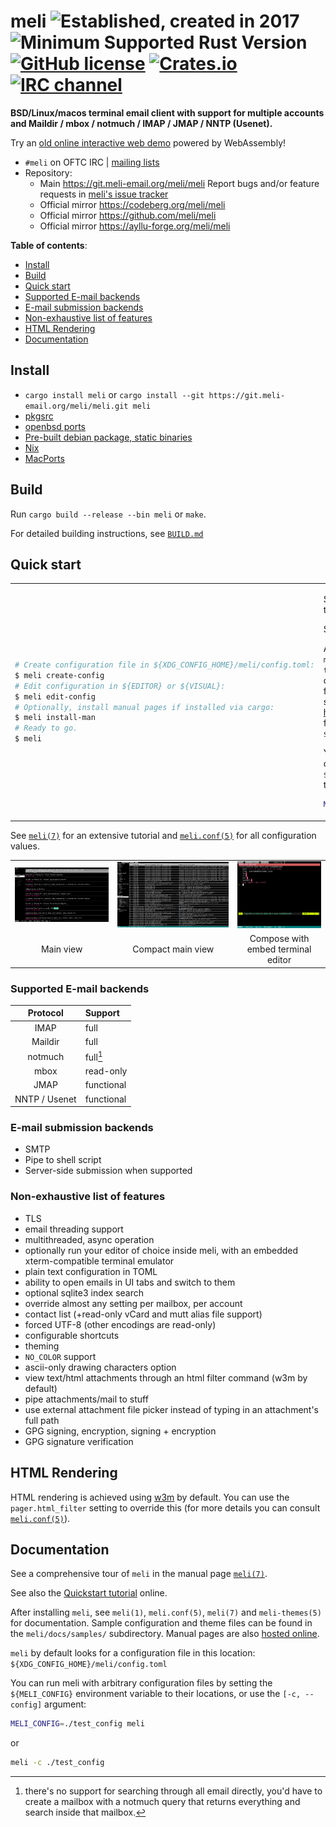 # meli  ![Established, created in 2017](https://img.shields.io/badge/Est.-2017-blue) ![Minimum Supported Rust Version](https://img.shields.io/badge/MSRV-1.70.0-blue) [![GitHub license](https://img.shields.io/github/license/meli/meli)](https://github.com/meli/meli/blob/master/COPYING) [![Crates.io](https://img.shields.io/crates/v/meli)](https://crates.io/crates/meli) [![IRC channel](https://img.shields.io/badge/irc.oftc.net-%23meli-blue)](ircs://irc.oftc.net:6697/%23meli)

**BSD/Linux/macos terminal email client with support for multiple accounts and Maildir / mbox / notmuch / IMAP / JMAP / NNTP (Usenet).**

Try an [old online interactive web demo](https://meli-email.org/wasm2.html "online interactive web demo") powered by WebAssembly!

* `#meli` on OFTC IRC | [mailing lists](https://lists.meli-email.org/)
* Repository:
  - Main <https://git.meli-email.org/meli/meli> Report bugs and/or feature requests in [meli's issue tracker](https://git.meli-email.org/meli/meli/issues "meli gitea issue tracker")
  - Official mirror <https://codeberg.org/meli/meli>
  - Official mirror <https://github.com/meli/meli>
  - Official mirror <https://ayllu-forge.org/meli/meli>

**Table of contents**:

- [Install](#install)
- [Build](#build)
- [Quick start](#quick-start)
- [Supported E-mail backends](#supported-e-mail-backends)
- [E-mail submission backends](#e-mail-submission-backends)
- [Non-exhaustive list of features](#non-exhaustive-list-of-features)
- [HTML Rendering](#html-rendering)
- [Documentation](#documentation)

## Install

- `cargo install meli` or `cargo install --git https://git.meli-email.org/meli/meli.git meli`
- [pkgsrc](https://pkgsrc.se/mail/meli)
- [openbsd ports](https://openports.pl/path/mail/meli)
- [Pre-built debian package, static binaries](https://github.com/meli/meli/releases/ "github releases for meli")
- [Nix](https://search.nixos.org/packages?show=meli&query=meli&from=0&size=30&sort=relevance&channel=unstable#disabled "nixos package search results for 'meli'")
- [MacPorts](https://ports.macports.org/port/meli/)

## Build

Run `cargo build --release --bin meli` or `make`.

For detailed building instructions, see [`BUILD.md`](./BUILD.md)

## Quick start

<table>
<tr><td>

```sh
# Create configuration file in ${XDG_CONFIG_HOME}/meli/config.toml:
$ meli create-config
# Edit configuration in ${EDITOR} or ${VISUAL}:
$ meli edit-config
# Optionally, install manual pages if installed via cargo:
$ meli install-man
# Ready to go.
$ meli
```

</td><td>

See a comprehensive tour of `meli` in the manual page [`meli(7)`](./meli/docs/meli.7).

See also the [Quickstart tutorial](https://meli-email.org/documentation.html#quick-start) online.

After installing `meli`, see `meli(1)`, `meli.conf(5)`, `meli(7)` and `meli-themes(5)` for documentation.
Sample configuration and theme files can be found in the `meli/docs/samples/` subdirectory.
Manual pages are also [hosted online](https://meli-email.org/documentation.html "meli documentation").
`meli` by default looks for a configuration file in this location: `${XDG_CONFIG_HOME}/meli/config.toml`.

You can run meli with arbitrary configuration files by setting the `${MELI_CONFIG}` environment variable to their locations, i.e.:

```sh
MELI_CONFIG=./test_config cargo run
```

</td></tr>
</table>

See [`meli(7)`](./meli/docs/meli.7) for an extensive tutorial and [`meli.conf(5)`](./meli/docs/meli.conf.5) for all configuration values.

| | | |
:---:|:---:|:---:
![Main view screenshot](./meli/docs/screenshots/main.webp "mail meli view screenshot")  |  ![Compact main view screenshot](./meli/docs/screenshots/compact.webp "compact main view screenshot") | ![Compose with embed terminal editor screenshot](./meli/docs/screenshots/compose.webp "composing view screenshot")
Main view             |  Compact main view | Compose with embed terminal editor

### Supported E-mail backends

| Protocol     | Support         |
|:------------:|:----------------|
| IMAP         | full            |
| Maildir      | full            |
| notmuch      | full[^0]        |
| mbox         | read-only       |
| JMAP         | functional      |
| NNTP / Usenet| functional      |

[^0]: there's no support for searching through all email directly, you'd have to
      create a mailbox with a notmuch query that returns everything and search
      inside that mailbox.

### E-mail submission backends

- SMTP
- Pipe to shell script
- Server-side submission when supported

### Non-exhaustive list of features

- TLS
- email threading support
- multithreaded, async operation
- optionally run your editor of choice inside meli, with an embedded
  xterm-compatible terminal emulator
- plain text configuration in TOML
- ability to open emails in UI tabs and switch to them
- optional sqlite3 index search
- override almost any setting per mailbox, per account
- contact list (+read-only vCard and mutt alias file support)
- forced UTF-8 (other encodings are read-only)
- configurable shortcuts
- theming
- `NO_COLOR` support
- ascii-only drawing characters option
- view text/html attachments through an html filter command (w3m by default)
- pipe attachments/mail to stuff
- use external attachment file picker instead of typing in an attachment's full path
- GPG signing, encryption, signing + encryption
- GPG signature verification

## HTML Rendering

HTML rendering is achieved using [w3m](https://github.com/tats/w3m) by default.
You can use the `pager.html_filter` setting to override this (for more details you can consult [`meli.conf(5)`](./meli/docs/meli.conf.5)).


## Documentation

See a comprehensive tour of `meli` in the manual page [`meli(7)`](./meli/docs/meli.7).

See also the [Quickstart tutorial](https://meli-email.org/documentation.html#quick-start) online.

After installing `meli`, see `meli(1)`, `meli.conf(5)`, `meli(7)` and `meli-themes(5)` for documentation.
Sample configuration and theme files can be found in the `meli/docs/samples/` subdirectory.
Manual pages are also [hosted online](https://meli-email.org/documentation.html "meli documentation").

`meli` by default looks for a configuration file in this location: `${XDG_CONFIG_HOME}/meli/config.toml`

You can run meli with arbitrary configuration files by setting the `${MELI_CONFIG}` environment variable to their locations, or use the `[-c, --config]` argument:

```sh
MELI_CONFIG=./test_config meli
```

or

```sh
meli -c ./test_config
```
